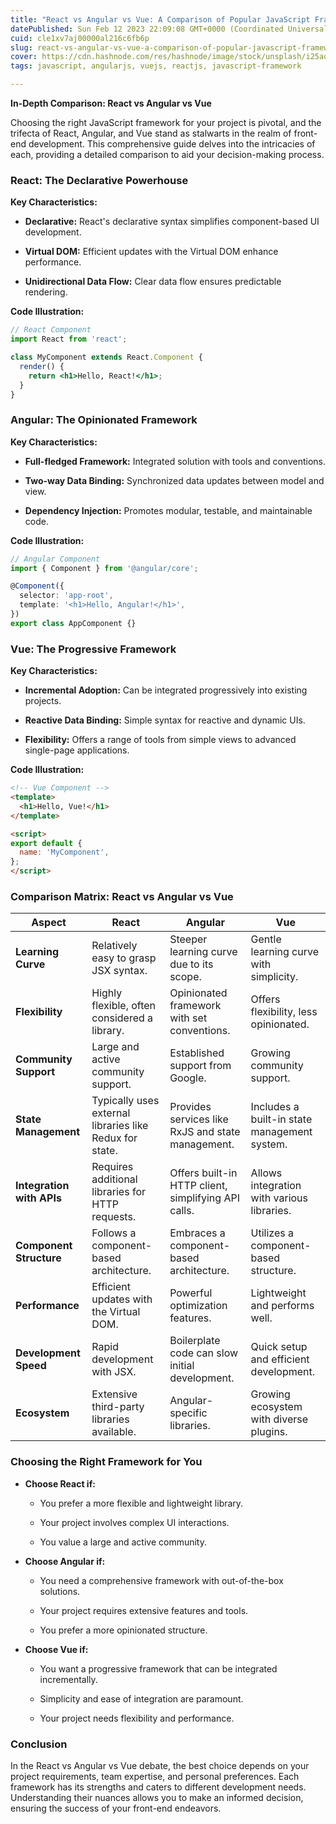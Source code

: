 ```yaml
---
title: "React vs Angular vs Vue: A Comparison of Popular JavaScript Frameworks"
datePublished: Sun Feb 12 2023 22:09:08 GMT+0000 (Coordinated Universal Time)
cuid: cle1xv7aj00000al216c6fb6p
slug: react-vs-angular-vs-vue-a-comparison-of-popular-javascript-frameworks
cover: https://cdn.hashnode.com/res/hashnode/image/stock/unsplash/i25aqE_YUZs/upload/5baa5fd25fe2e06edc59d1dd52717505.jpeg
tags: javascript, angularjs, vuejs, reactjs, javascript-framework

---
```


**In-Depth Comparison: React vs Angular vs Vue**

Choosing the right JavaScript framework for your project is pivotal, and the trifecta of React, Angular, and Vue stand as stalwarts in the realm of front-end development. This comprehensive guide delves into the intricacies of each, providing a detailed comparison to aid your decision-making process.

### React: The Declarative Powerhouse

**Key Characteristics:**

* **Declarative:** React's declarative syntax simplifies component-based UI development.
    
* **Virtual DOM:** Efficient updates with the Virtual DOM enhance performance.
    
* **Unidirectional Data Flow:** Clear data flow ensures predictable rendering.
    

**Code Illustration:**

```jsx
// React Component
import React from 'react';

class MyComponent extends React.Component {
  render() {
    return <h1>Hello, React!</h1>;
  }
}
```

### Angular: The Opinionated Framework

**Key Characteristics:**

* **Full-fledged Framework:** Integrated solution with tools and conventions.
    
* **Two-way Data Binding:** Synchronized data updates between model and view.
    
* **Dependency Injection:** Promotes modular, testable, and maintainable code.
    

**Code Illustration:**

```typescript
// Angular Component
import { Component } from '@angular/core';

@Component({
  selector: 'app-root',
  template: '<h1>Hello, Angular!</h1>',
})
export class AppComponent {}
```

### Vue: The Progressive Framework

**Key Characteristics:**

* **Incremental Adoption:** Can be integrated progressively into existing projects.
    
* **Reactive Data Binding:** Simple syntax for reactive and dynamic UIs.
    
* **Flexibility:** Offers a range of tools from simple views to advanced single-page applications.
    

**Code Illustration:**

```html
<!-- Vue Component -->
<template>
  <h1>Hello, Vue!</h1>
</template>

<script>
export default {
  name: 'MyComponent',
};
</script>
```

### **Comparison Matrix: React vs Angular vs Vue**

| **Aspect** | **React** | **Angular** | **Vue** |
| --- | --- | --- | --- |
| **Learning Curve** | Relatively easy to grasp JSX syntax. | Steeper learning curve due to its scope. | Gentle learning curve with simplicity. |
| **Flexibility** | Highly flexible, often considered a library. | Opinionated framework with set conventions. | Offers flexibility, less opinionated. |
| **Community Support** | Large and active community support. | Established support from Google. | Growing community support. |
| **State Management** | Typically uses external libraries like Redux for state. | Provides services like RxJS and state management. | Includes a built-in state management system. |
| **Integration with APIs** | Requires additional libraries for HTTP requests. | Offers built-in HTTP client, simplifying API calls. | Allows integration with various libraries. |
| **Component Structure** | Follows a component-based architecture. | Embraces a component-based architecture. | Utilizes a component-based structure. |
| **Performance** | Efficient updates with the Virtual DOM. | Powerful optimization features. | Lightweight and performs well. |
| **Development Speed** | Rapid development with JSX. | Boilerplate code can slow initial development. | Quick setup and efficient development. |
| **Ecosystem** | Extensive third-party libraries available. | Angular-specific libraries. | Growing ecosystem with diverse plugins. |

### **Choosing the Right Framework for You**

* **Choose React if:**
    
    * You prefer a more flexible and lightweight library.
        
    * Your project involves complex UI interactions.
        
    * You value a large and active community.
        
* **Choose Angular if:**
    
    * You need a comprehensive framework with out-of-the-box solutions.
        
    * Your project requires extensive features and tools.
        
    * You prefer a more opinionated structure.
        
* **Choose Vue if:**
    
    * You want a progressive framework that can be integrated incrementally.
        
    * Simplicity and ease of integration are paramount.
        
    * Your project needs flexibility and performance.
        

### **Conclusion**

In the React vs Angular vs Vue debate, the best choice depends on your project requirements, team expertise, and personal preferences. Each framework has its strengths and caters to different development needs. Understanding their nuances allows you to make an informed decision, ensuring the success of your front-end endeavors.